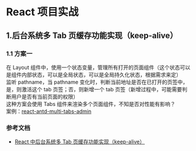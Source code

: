 # React 项目实战

## 1.后台系统多 Tab 页缓存功能实现（keep-alive）

### 1.1 方案一
在 Layout 组件中，使用一个状态变量，管理所有打开的页面组件（这个状态可以是组件内部状态，可以是全局状态，可以是全局持久化状态，根据需求来定）  
监听 pathname，当 pathname 变化时，判断当前地址是否在已打开的页签中，是，则激活这个 tab 页签；否，则新增一个 tab 页签（新增过程中，可能需要判断用户是否有当前页面的权限）   
这种方案会使用 Tabs 组件来渲染多个页面组件，不知是否对性能有影响？  
案例：[react-antd-multi-tabs-admin](https://github.com/hsl947/react-antd-multi-tabs-admin)

### 参考文档
- [React 中后台系统多 Tab 页缓存功能实现（keep-alive）](https://toutiao.io/posts/y0wdd3m/preview)